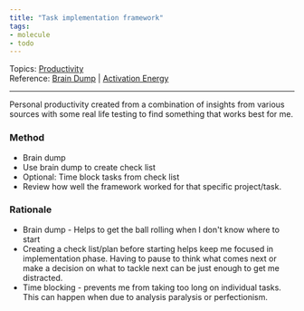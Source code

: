 ```yaml
---
title: "Task implementation framework"
tags:
- molecule
- todo
---
```

Topics: [Productivity](Topics/Productivity.md)  
Reference: [Brain Dump](Brain%20Dump.md) | [Activation Energy](Activation%20Energy.md)    

---
Personal productivity created from a combination of insights from various sources with some real life testing to find something that works best for me.

### Method
- Brain dump
- Use brain dump to create check list
- Optional: Time block tasks from check list
- Review how well the framework worked for that specific project/task.

### Rationale
- Brain dump - Helps to get the ball rolling when I don't know where to start
- Creating a check list/plan before starting helps keep me focused in implementation phase. Having to pause to think what comes next or make a decision on what to tackle next can be just enough to get me distracted.
- Time blocking - prevents me from taking too long on individual tasks. This can happen when due to analysis paralysis or perfectionism.


